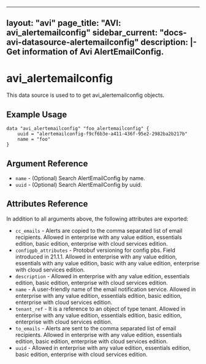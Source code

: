 <!--
    Copyright 2021 VMware, Inc.
    SPDX-License-Identifier: Mozilla Public License 2.0
-->
---
layout: "avi"
page_title: "AVI: avi_alertemailconfig"
sidebar_current: "docs-avi-datasource-alertemailconfig"
description: |-
  Get information of Avi AlertEmailConfig.
---

# avi_alertemailconfig

This data source is used to to get avi_alertemailconfig objects.

## Example Usage

```hcl
data "avi_alertemailconfig" "foo_alertemailconfig" {
    uuid = "alertemailconfig-f9cf6b3e-a411-436f-95e2-2982ba2b217b"
    name = "foo"
}
```

## Argument Reference

* `name` - (Optional) Search AlertEmailConfig by name.
* `uuid` - (Optional) Search AlertEmailConfig by uuid.

## Attributes Reference

In addition to all arguments above, the following attributes are exported:

* `cc_emails` - Alerts are copied to the comma separated list of  email recipients. Allowed in enterprise with any value edition, essentials edition, basic edition, enterprise with cloud services edition.
* `configpb_attributes` - Protobuf versioning for config pbs. Field introduced in 21.1.1. Allowed in enterprise with any value edition, essentials with any value edition, basic with any value edition, enterprise with cloud services edition.
* `description` - Allowed in enterprise with any value edition, essentials edition, basic edition, enterprise with cloud services edition.
* `name` - A user-friendly name of the email notification service. Allowed in enterprise with any value edition, essentials edition, basic edition, enterprise with cloud services edition.
* `tenant_ref` - It is a reference to an object of type tenant. Allowed in enterprise with any value edition, essentials edition, basic edition, enterprise with cloud services edition.
* `to_emails` - Alerts are sent to the comma separated list of  email recipients. Allowed in enterprise with any value edition, essentials edition, basic edition, enterprise with cloud services edition.
* `uuid` - Allowed in enterprise with any value edition, essentials edition, basic edition, enterprise with cloud services edition.

